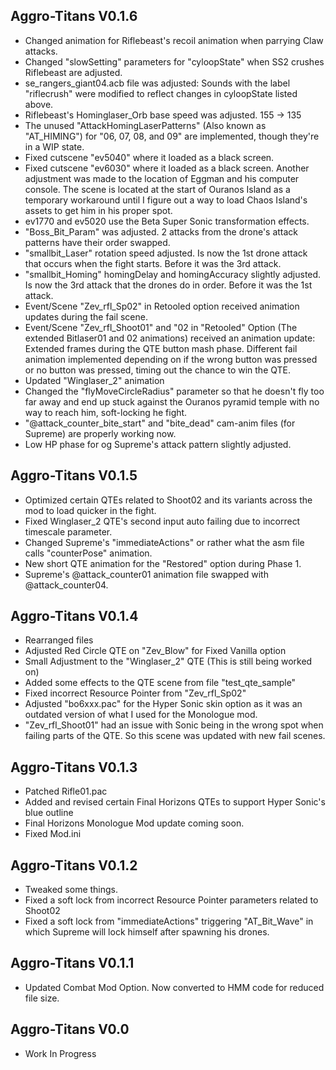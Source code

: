 ## Aggro-Titans V0.1.6
- Changed animation for Riflebeast's recoil animation when parrying Claw attacks.
- Changed "slowSetting" parameters for "cyloopState" when SS2 crushes Riflebeast are adjusted. 
- se_rangers_giant04.acb file was adjusted: Sounds with the label "riflecrush" were modified to reflect changes in cyloopState listed above.
- Riflebeast's Hominglaser_Orb base speed was adjusted. 155 -> 135
- The unused "AttackHomingLaserPatterns" (Also known as "AT_HIMING") for "06, 07, 08, and 09" are implemented, though they're in a WIP state.
- Fixed cutscene "ev5040" where it loaded as a black screen.
- Fixed cutscene "ev6030" where it loaded as a black screen. Another adjustment was made to the location of Eggman and his computer console. The scene is located at the start of Ouranos Island as a temporary workaround until I figure out a way to load Chaos Island's assets to get him in his proper spot.
- ev1770 and ev5020 use the Beta Super Sonic transformation effects.
- "Boss_Bit_Param" was adjusted. 2 attacks from the drone's attack patterns have their order swapped.
- "smallbit_Laser" rotation speed adjusted. Is now the 1st drone attack that occurs when the fight starts. Before it was the 3rd attack.
- "smallbit_Homing" homingDelay and homingAccuracy slightly adjusted. Is now the 3rd attack that the drones do in order. Before it was the 1st attack.
- Event/Scene "Zev_rfl_Sp02" in Retooled option received animation updates during the fail scene.
- Event/Scene "Zev_rfl_Shoot01" and "02 in "Retooled" Option (The extended Bitlaser01 and 02 animations) received an animation update: Extended frames during the QTE button mash phase. Different fail animation implemented depending on if the wrong button was pressed or no button was pressed, timing out the chance to win the QTE.
- Updated "Winglaser_2" animation
- Changed the "flyMoveCircleRadius" parameter so that he doesn't fly too far away and end up stuck against the Ouranos pyramid temple with no way to reach him, soft-locking he fight.
- "@attack_counter_bite_start" and "bite_dead" cam-anim files (for Supreme) are properly working now.
- Low HP phase for og Supreme's attack pattern slightly adjusted.

## Aggro-Titans V0.1.5
- Optimized certain QTEs related to Shoot02 and its variants across the mod to load quicker in the fight.
- Fixed Winglaser_2 QTE's second input auto failing due to incorrect timescale parameter.
- Changed Supreme's "immediateActions" or rather what the asm file calls "counterPose" animation.
- New short QTE animation for the "Restored" option during Phase 1.
- Supreme's @attack_counter01 animation file swapped with @attack_counter04.

## Aggro-Titans V0.1.4
- Rearranged files
- Adjusted Red Circle QTE on "Zev_Blow" for Fixed Vanilla option
- Small Adjustment to the "Winglaser_2" QTE (This is still being worked on)
- Added some effects to the QTE scene from file "test_qte_sample"
- Fixed incorrect Resource Pointer from "Zev_rfl_Sp02"
- Adjusted "bo6xxx.pac" for the Hyper Sonic skin option as it was an outdated version of what I used for the Monologue mod.
- "Zev_rfl_Shoot01" had an issue with Sonic being in the wrong spot when failing parts of the QTE. So this scene was updated with new fail scenes.

## Aggro-Titans V0.1.3
- Patched Rifle01.pac
- Added and revised certain Final Horizons QTEs to support Hyper Sonic's blue outline
- Final Horizons Monologue Mod update coming soon.
- Fixed Mod.ini

## Aggro-Titans V0.1.2
- Tweaked some things.
- Fixed a soft lock from incorrect Resource Pointer parameters related to Shoot02
- Fixed a soft lock from "immediateActions" triggering "AT_Bit_Wave" in which Supreme will lock himself after spawning his drones.
  
## Aggro-Titans V0.1.1 
- Updated Combat Mod Option. Now converted to HMM code for reduced file size.

## Aggro-Titans V0.0 
-  Work In Progress
